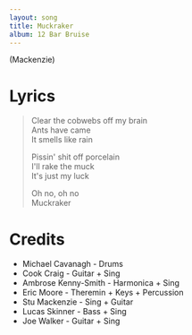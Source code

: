 ```yaml
---
layout: song
title: Muckraker
album: 12 Bar Bruise
---
```


(Mackenzie)

# Lyrics

> Clear the cobwebs off my brain  
> Ants have came  
> It smells like rain  
> 
> Pissin' shit off porcelain  
> I'll rake the muck  
> It's just my luck  
> 
> Oh no, oh no  
> Muckraker  

# Credits

* Michael Cavanagh - Drums  
* Cook Craig - Guitar + Sing  
* Ambrose Kenny-Smith - Harmonica + Sing  
* Eric Moore - Theremin + Keys + Percussion  
* Stu Mackenzie - Sing + Guitar  
* Lucas Skinner - Bass + Sing  
* Joe Walker - Guitar + Sing  

